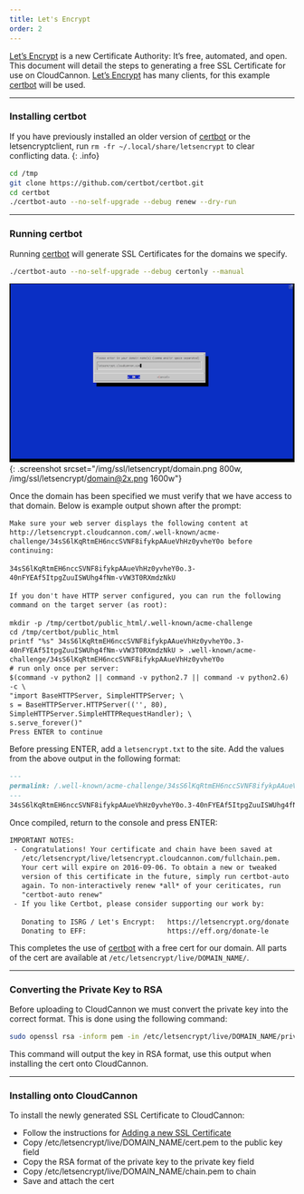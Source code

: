 ```yaml
---
title: Let's Encrypt
order: 2
---
```


[Let’s Encrypt](https://letsencrypt.org/) is a new Certificate Authority: It’s free, automated, and open. This document will detail the steps to generating a free SSL Certificate for use on CloudCannon. [Let’s Encrypt](https://letsencrypt.org/) has many clients, for this example [certbot](https://certbot.eff.org/about/) will be used.

---

### Installing certbot

If you have previously installed an older version of [certbot](https://certbot.eff.org/about/) or the letsencryptclient, run `rm -fr ~/.local/share/letsencrypt` to clear conflicting data.
{: .info}

~~~bash
cd /tmp
git clone https://github.com/certbot/certbot.git
cd certbot
./certbot-auto --no-self-upgrade --debug renew --dry-run
~~~

---

### Running certbot

Running [certbot](https://certbot.eff.org/about/) will generate SSL Certificates for the domains we specify.

~~~bash
./certbot-auto --no-self-upgrade --debug certonly --manual
~~~

![Choosing the domain name](/img/ssl/letsencrypt/domain.png){: .screenshot srcset="/img/ssl/letsencrypt/domain.png 800w, /img/ssl/letsencrypt/domain@2x.png 1600w"}

Once the domain has been specified we must verify that we have access to that domain. Below is example output shown after the prompt:

~~~
Make sure your web server displays the following content at
http://letsencrypt.cloudcannon.com/.well-known/acme-challenge/34sS6lKqRtmEH6nccSVNF8ifykpAAueVhHz0yvheY0o before continuing:

34sS6lKqRtmEH6nccSVNF8ifykpAAueVhHz0yvheY0o.3-40nFYEAf5ItpgZuuISWUhg4fNm-vVW3T0RXmdzNkU

If you don't have HTTP server configured, you can run the following
command on the target server (as root):

mkdir -p /tmp/certbot/public_html/.well-known/acme-challenge
cd /tmp/certbot/public_html
printf "%s" 34sS6lKqRtmEH6nccSVNF8ifykpAAueVhHz0yvheY0o.3-40nFYEAf5ItpgZuuISWUhg4fNm-vVW3T0RXmdzNkU > .well-known/acme-challenge/34sS6lKqRtmEH6nccSVNF8ifykpAAueVhHz0yvheY0o
# run only once per server:
$(command -v python2 || command -v python2.7 || command -v python2.6) -c \
"import BaseHTTPServer, SimpleHTTPServer; \
s = BaseHTTPServer.HTTPServer(('', 80), SimpleHTTPServer.SimpleHTTPRequestHandler); \
s.serve_forever()"
Press ENTER to continue
~~~

Before pressing ENTER, add a `letsencrypt.txt` to the site. Add the values from the above output in the following format:

~~~markdown
---
permalink: /.well-known/acme-challenge/34sS6lKqRtmEH6nccSVNF8ifykpAAueVhHz0yvheY0o/ # Ensure the trailing slash remains
---
34sS6lKqRtmEH6nccSVNF8ifykpAAueVhHz0yvheY0o.3-40nFYEAf5ItpgZuuISWUhg4fNm-vVW3T0RXmdzNkU
~~~

Once compiled, return to the console and press ENTER:

~~~
IMPORTANT NOTES:
 - Congratulations! Your certificate and chain have been saved at
   /etc/letsencrypt/live/letsencrypt.cloudcannon.com/fullchain.pem.
   Your cert will expire on 2016-09-06. To obtain a new or tweaked
   version of this certificate in the future, simply run certbot-auto
   again. To non-interactively renew *all* of your ceriticates, run
   "certbot-auto renew"
 - If you like Certbot, please consider supporting our work by:

   Donating to ISRG / Let's Encrypt:   https://letsencrypt.org/donate
   Donating to EFF:                    https://eff.org/donate-le
~~~

This completes the use of [certbot](https://certbot.eff.org/about/) with a free cert for our domain. All parts of the cert are available at `/etc/letsencrypt/live/DOMAIN_NAME/`.

---

### Converting the Private Key to RSA

Before uploading to CloudCannon we must convert the private key into the correct format. This is done using the following command:

~~~bash
sudo openssl rsa -inform pem -in /etc/letsencrypt/live/DOMAIN_NAME/privkey.pem -outform pemsudo openssl rsa -inform
~~~

This command will output the key in RSA format, use this output when installing the cert onto CloudCannon.

---

### Installing onto CloudCannon

To install the newly generated SSL Certificate to CloudCannon:

- Follow the instructions for [Adding a new SSL Certificate](/ssl/custom-certificate/)
- Copy /etc/letsencrypt/live/DOMAIN_NAME/cert.pem to the public key field
- Copy the RSA format of the private key to the private key field
- Copy /etc/letsencrypt/live/DOMAIN_NAME/chain.pem to chain
- Save and attach the cert

